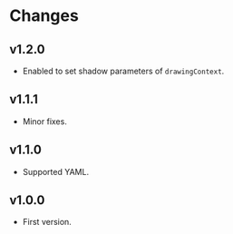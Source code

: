 # Changes

## v1.2.0

- Enabled to set shadow parameters of `drawingContext`.

## v1.1.1

- Minor fixes.

## v1.1.0

- Supported YAML.

## v1.0.0

- First version.
